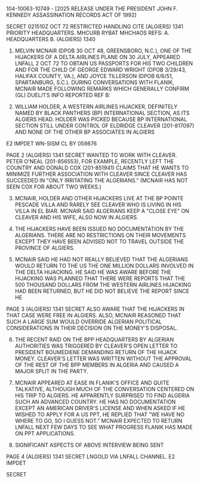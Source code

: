 104-10063-10749 - [2025 RELEASE UNDER THE PRESIDENT JOHN F. KENNEDY ASSASSINATION RECORDS ACT OF 1992]

SECRET 021510Z OCT 72 RESTRICTED HANDLING
CITE (ALGIERS) 1341
PRIORITY HEADQUARTERS.
MHCURB RYBAT MHCHAOS
REFS: A. HEADQUARTERS
B. (ALGIERS) 1340

1. MELVIN MCNAIR (DPOB 30 OCT 48, GREENSBORO, N.C.), ONE OF THE HIJACKERS OF A DELTA AIRLINES PLANE ON 30 JULY, APPEARED LNFALL 2 OCT 72 TO OBTAIN US PASSPORTS FOR HIS TWO CHILDREN AND FOR THE CHILD OF GEORGE EDWARD WRIGHT (DPOB 3/29/43, HALIFAX COUNTY, VA.), AND JOYCE TILLERSON (DPOB 6/6/51, SPARTANBURG, S.C.). DURING CONVERSATIONS WITH FLANIK, MCNAIR MADE FOLLOWING REMARKS WHICH GENERALLY CONFIRM (GL) DUEL/1'S INFO REPORTED REF B:

2. WILLIAM HOLDER, A WESTERN AIRLINES HIJACKER, DEFINITELY NAMED BY BLACK PANTHERS (BP) INTERNATIONAL SECTION, AS ITS ALGIERS HEAD. HOLDER WAS PICKED BECAUSE BP INTERNATIONAL SECTION STILL UNDER CONTROL OF ELDRIDGE CLEAVER (201-817097) AND NONE OF THE OTHER BP ASSOCIATES IN ALGIERS

E2 IMPDET WN-SISM
CL BY 059876

PAGE 2 (ALGIERS) 1341 SECRET
WANTED TO WORK WITH CLEAVER. PETER O'NEAL (201-856553), FOR EXAMPLE, RECENTLY LEFT THE COUNTRY AND DONALD COX (201-851941) CLAIMS THAT HE WANTS TO MINIMIZE FURTHER ASSOCIATION WITH CLEAVER SINCE CLEAVER HAS SUCCEEDED IN "ONLY IRRITATING THE ALGERIANS." (MCNAIR HAS NOT SEEN COX FOR ABOUT TWO WEEKS.)

3. MCNAIR, HOLDER AND OTHER HIJACKERS LIVE AT THE BP POINTE PESCADE VILLA AND RARELY SEE CLEAVER WHO IS LIVING IN HIS VILLA IN EL BIAR. MCNAIR SAID ALGERIANS KEEP A "CLOSE EYE" ON CLEAVER AND HIS WIFE, ALSO NOW IN ALGIERS.

4. THE HIJACKERS HAVE BEEN ISSUED NO DOCUMENTATION BY THE ALGERIANS. THERE ARE NO RESTRICTIONS ON THEIR MOVEMENTS EXCEPT THEY HAVE BEEN ADVISED NOT TO TRAVEL OUTSIDE THE PROVINCE OF ALGIERS.

5. MCNAIR SAID HE HAD NOT REALLY BELIEVED THAT THE ALGERIANS WOULD RETURN TO THE US THE ONE MILLION DOLLARS INVOLVED IN THE DELTA HIJACKING. HE SAID HE WAS AWARE BEFORE THE HIJACKING WAS PLANNED THAT THERE WERE REPORTS THAT THE 500 THOUSAND DOLLARS FROM THE WESTERN AIRLINES HIJACKING HAD BEEN RETURNED, BUT HE DID NOT BELIEVE THE REPORT SINCE HE

PAGE 3 (ALGIERS) 1341 SECRET
ALSO AWARE THAT THE HIJACKERS IN THAT CASE WERE FREE IN ALGIERS. ALSO, MCNAIR REASONED THAT SUCH A LARGE SUM WOULD OVERRIDE ALGERIAN POLITICAL CONSIDERATIONS IN THEIR DECISION ON THE MONEY'S DISPOSAL.

6. THE RECENT RAID ON THE BPP HEADQUARTERS BY ALGERIAN AUTHORITIES WAS TRIGGERED BY CLEAVER'S OPEN LETTER TO PRESIDENT BOUMEDIENE DEMANDING RETURN OF THE HIJACK MONEY. CLEAVER'S LETTER WAS WRITTEN WITHOUT THE APPROVAL OF THE REST OF THE BPP MEMBERS IN ALGERIA AND CAUSED A MAJOR SPLIT IN THE PARTY.

7. MCNAIR APPEARED AT EASE IN FLANIK'S OFFICE AND QUITE TALKATIVE, ALTHOUGH MUCH OF THE CONVERSATION CENTERED ON HIS TRIP TO ALGIERS. HE APPARENTLY SURPRISED TO FIND ALGERIA SUCH AN ADVANCED COUNTRY. HE HAS NO DOCUMENTATION EXCEPT AN AMERICAN DRIVER'S LICENSE AND WHEN ASKED IF HE WISHED TO APPLY FOR A US PPT, HE REPLIED THAT "WE HAVE NO WHERE TO GO, SO I GUESS NOT.” MCNAIR EXPECTED TO RETURN LNFALL NEXT FEW DAYS TO SEE WHAT PROGRESS FLANIK HAS MADE ON PPT APPLICATIONS.

8. SIGNIFICANT ASPECTS OF ABOVE INTERVIEW BEING SENT

PAGE 4 (ALGIERS) 1341 SECRET
LNGOLD VIA LNFALL CHANNEL. E2 IMPDET

SECRET
